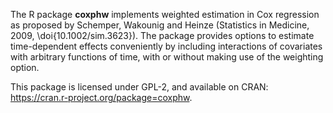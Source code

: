 The R package **coxphw** implements weighted estimation in Cox regression as 
proposed by Schemper, Wakounig and Heinze (Statistics in Medicine, 2009, \doi{10.1002/sim.3623}). 
The package provides options to estimate time-dependent effects conveniently by
including interactions of covariates with arbitrary functions of time, with or without
making use of the weighting option.

This package is licensed under GPL-2, and available on CRAN:
<https://cran.r-project.org/package=coxphw>.
